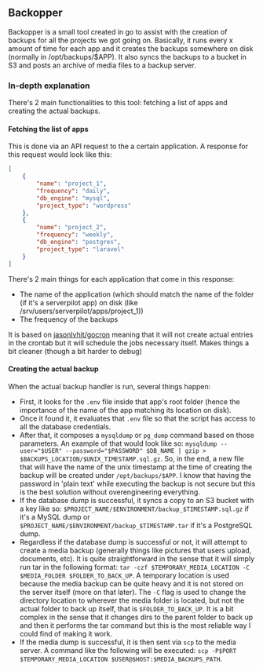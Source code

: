 ## Backopper

Backopper is a small tool created in go to assist with the creation of backups for all the projects we got going on. 
Basically, it runs every x amount of time for each app and it creates the backups somewhere on disk 
(normally in /opt/backups/$APP). It also syncs the backups to a bucket in S3 and posts an archive of media files to a 
backup server.

### In-depth explanation

There's 2 main functionalities to this tool: fetching a list of apps and creating the actual backups.

#### Fetching the list of apps

This is done via an API request to the a certain application. A response for this request would look like this:

```json
[
    {
        "name": "project_1",
        "frequency": "daily",
        "db_engine": "mysql",
        "project_type": "wordpress"
    },
    {
        "name": "project_2",
        "frequency": "weekly",
        "db_engine": "postgres",
        "project_type": "laravel"
    }
]
```

There's 2 main things for each application that come in this response: 

- The name of the application (which should match the name of the folder (if it's a serverpilot app) on disk 
(like /srv/users/serverpilot/apps/project_1))
- The frequency of the backups

It is based on [jasonlvhit/gocron](https://github.com/jasonlvhit/gocron) meaning that it will not create actual entries
in the crontab but it will schedule the jobs necessary itself. Makes things a bit cleaner (though a bit harder to debug)

#### Creating the actual backup

When the actual backup handler is run, several things happen:

- First, it looks for the `.env` file inside that app's root folder (hence the importance of the name of the app 
matching its location on disk).
- Once it found it, it evaluates that `.env` file so that the script has access to all the database credentials.
- After that, it composes a `mysqldump` or `pg_dump` command based on those parameters. An example of that would look like so: 
`mysqldump --user="$USER" --password="$PASSWORD" $DB_NAME | gzip > $BACKUPS_LOCATION/$UNIX_TIMESTAMP.sql.gz`. So, in the 
end, a new file that will have the name of the unix timestamp at the time of creating the backup will be created under 
`/opt/backups/$APP`. I know that having the password in 'plain text' while executing the backup is not secure but this is 
the best solution without overengineering everything.
- If the database dump is successful, it syncs a copy to an S3 bucket with a key like so:
`$PROJECT_NAME/$ENVIRONMENT/backup_$TIMESTAMP.sql.gz` if it's a MySQL dump or 
`$PROJECT_NAME/$ENVIRONMENT/backup_$TIMESTAMP.tar` if it's a PostgreSQL dump.
- Regardless if the database dump is successful or not, it will attempt to create a media backup (generally things like
pictures that users upload, documents, etc). It is quite straightforward in the sense that it will simply run tar in the following format: `tar -czf $TEMPORARY_MEDIA_LOCATION -C $MEDIA_FOLDER $FOLDER_TO_BACK_UP`. A temporary location is used because
the media backup can be quite heavy and it is not stored on the server itself (more on that later). The `-C` flag is used
to change the directory location to wherever the media folder is located, but not the actual folder to back up itself, 
that is `$FOLDER_TO_BACK_UP`. It is a bit complex in the sense that it changes dirs to the parent folder to back up and 
then it performs the tar command but this is the most reliable way I could find of making it work.
- If the media dump is successful, it is then sent via `scp` to the media server. A command like the following will be executed: `scp -P$PORT $TEMPORARY_MEDIA_LOCATION $USER@$HOST:$MEDIA_BACKUPS_PATH`.
